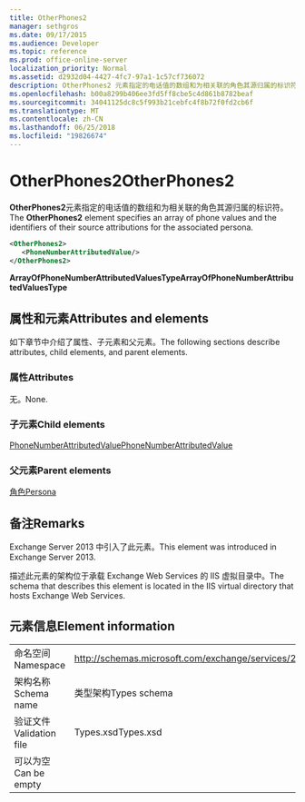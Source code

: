 ```yaml
---
title: OtherPhones2
manager: sethgros
ms.date: 09/17/2015
ms.audience: Developer
ms.topic: reference
ms.prod: office-online-server
localization_priority: Normal
ms.assetid: d2932d04-4427-4fc7-97a1-1c57cf736072
description: OtherPhones2 元素指定的电话值的数组和为相关联的角色其源归属的标识符。
ms.openlocfilehash: b00a8299b406ee3fd5ff8cbe5c4d861b8782beaf
ms.sourcegitcommit: 34041125dc8c5f993b21cebfc4f8b72f0fd2cb6f
ms.translationtype: MT
ms.contentlocale: zh-CN
ms.lasthandoff: 06/25/2018
ms.locfileid: "19826674"
---
```

# <a name="otherphones2"></a><span data-ttu-id="9e76c-103">OtherPhones2</span><span class="sxs-lookup"><span data-stu-id="9e76c-103">OtherPhones2</span></span>

<span data-ttu-id="9e76c-104">**OtherPhones2**元素指定的电话值的数组和为相关联的角色其源归属的标识符。</span><span class="sxs-lookup"><span data-stu-id="9e76c-104">The **OtherPhones2** element specifies an array of phone values and the identifiers of their source attributions for the associated persona.</span></span> 
  
```XML
<OtherPhones2>
   <PhoneNumberAttributedValue/>
</OtherPhones2>

```

 <span data-ttu-id="9e76c-105">**ArrayOfPhoneNumberAttributedValuesType**</span><span class="sxs-lookup"><span data-stu-id="9e76c-105">**ArrayOfPhoneNumberAttributedValuesType**</span></span>
## <a name="attributes-and-elements"></a><span data-ttu-id="9e76c-106">属性和元素</span><span class="sxs-lookup"><span data-stu-id="9e76c-106">Attributes and elements</span></span>

<span data-ttu-id="9e76c-107">如下章节中介绍了属性、子元素和父元素。</span><span class="sxs-lookup"><span data-stu-id="9e76c-107">The following sections describe attributes, child elements, and parent elements.</span></span>
  
### <a name="attributes"></a><span data-ttu-id="9e76c-108">属性</span><span class="sxs-lookup"><span data-stu-id="9e76c-108">Attributes</span></span>

<span data-ttu-id="9e76c-109">无。</span><span class="sxs-lookup"><span data-stu-id="9e76c-109">None.</span></span>
  
### <a name="child-elements"></a><span data-ttu-id="9e76c-110">子元素</span><span class="sxs-lookup"><span data-stu-id="9e76c-110">Child elements</span></span>

[<span data-ttu-id="9e76c-111">PhoneNumberAttributedValue</span><span class="sxs-lookup"><span data-stu-id="9e76c-111">PhoneNumberAttributedValue</span></span>](phonenumberattributedvalue.md)
  
### <a name="parent-elements"></a><span data-ttu-id="9e76c-112">父元素</span><span class="sxs-lookup"><span data-stu-id="9e76c-112">Parent elements</span></span>

[<span data-ttu-id="9e76c-113">角色</span><span class="sxs-lookup"><span data-stu-id="9e76c-113">Persona</span></span>](persona.md)
  
## <a name="remarks"></a><span data-ttu-id="9e76c-114">备注</span><span class="sxs-lookup"><span data-stu-id="9e76c-114">Remarks</span></span>

<span data-ttu-id="9e76c-115">Exchange Server 2013 中引入了此元素。</span><span class="sxs-lookup"><span data-stu-id="9e76c-115">This element was introduced in Exchange Server 2013.</span></span>
  
<span data-ttu-id="9e76c-116">描述此元素的架构位于承载 Exchange Web Services 的 IIS 虚拟目录中。</span><span class="sxs-lookup"><span data-stu-id="9e76c-116">The schema that describes this element is located in the IIS virtual directory that hosts Exchange Web Services.</span></span>
  
## <a name="element-information"></a><span data-ttu-id="9e76c-117">元素信息</span><span class="sxs-lookup"><span data-stu-id="9e76c-117">Element information</span></span>

|||
|:-----|:-----|
|<span data-ttu-id="9e76c-118">命名空间</span><span class="sxs-lookup"><span data-stu-id="9e76c-118">Namespace</span></span>  <br/> |http://schemas.microsoft.com/exchange/services/2006/types  <br/> |
|<span data-ttu-id="9e76c-119">架构名称</span><span class="sxs-lookup"><span data-stu-id="9e76c-119">Schema name</span></span>  <br/> |<span data-ttu-id="9e76c-120">类型架构</span><span class="sxs-lookup"><span data-stu-id="9e76c-120">Types schema</span></span>  <br/> |
|<span data-ttu-id="9e76c-121">验证文件</span><span class="sxs-lookup"><span data-stu-id="9e76c-121">Validation file</span></span>  <br/> |<span data-ttu-id="9e76c-122">Types.xsd</span><span class="sxs-lookup"><span data-stu-id="9e76c-122">Types.xsd</span></span>  <br/> |
|<span data-ttu-id="9e76c-123">可以为空</span><span class="sxs-lookup"><span data-stu-id="9e76c-123">Can be empty</span></span>  <br/> ||
   

